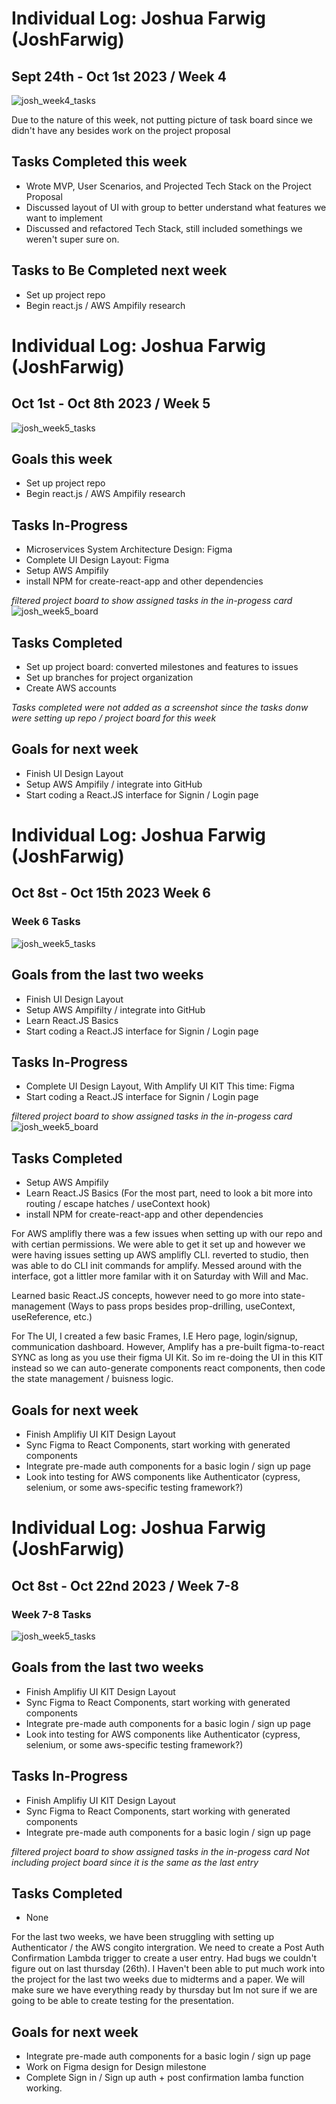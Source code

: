 # Individual Log: Joshua Farwig (JoshFarwig) 
## Sept 24th - Oct 1st 2023 / Week 4 


![josh_week4_tasks](./screenshots/josh_week4.png)

Due to the nature of this week, not putting picture of task board since we didn't have any besides work on the project proposal

## Tasks Completed this week  
* Wrote MVP, User Scenarios, and Projected Tech Stack on the Project Proposal
* Discussed layout of UI with group to better understand what features we want to implement
* Discussed and refactored Tech Stack, still included somethings we weren't super sure on. 

## Tasks to Be Completed next week 
* Set up project repo
* Begin react.js / AWS Ampifily research 


# Individual Log: Joshua Farwig (JoshFarwig) 
## Oct 1st - Oct 8th 2023 / Week 5 


![josh_week5_tasks](./screenshots/josh_week5.png)


## Goals this week
* Set up project repo
* Begin react.js / AWS Ampifily research 

## Tasks In-Progress 
* Microservices System Architecture Design: Figma
* Complete UI Design Layout: Figma
* Setup AWS Ampifily
* install NPM for create-react-app and other dependencies

*filtered project board to show assigned tasks in the in-progess card*
![josh_week5_board](./screenshots/josh_week5_tasks.png)

## Tasks Completed 
* Set up project board: converted milestones and features to issues
* Set up branches for project organization 
* Create AWS accounts

*Tasks completed were not added as a screenshot since the tasks donw were setting up repo / project board for this week*

## Goals for next week
* Finish UI Design Layout
* Setup AWS Ampifily / integrate into GitHub
* Start coding a React.JS interface for Signin / Login page 


# Individual Log: Joshua Farwig (JoshFarwig) 
## Oct 8st - Oct 15th 2023 Week 6

### Week 6 Tasks
![josh_week5_tasks](./screenshots/josh_week6_7.png)

## Goals from the last two weeks
* Finish UI Design Layout
* Setup AWS Ampifilty / integrate into GitHub
* Learn React.JS Basics
* Start coding a React.JS interface for Signin / Login page

## Tasks In-Progress 
* Complete UI Design Layout, With Amplify UI KIT This time: Figma 
* Start coding a React.JS interface for Signin / Login page

*filtered project board to show assigned tasks in the in-progess card*
![josh_week5_board](./screenshots/josh_week6_7_tasks.png)

## Tasks Completed 
* Setup AWS Ampifily 
* Learn React.JS Basics (For the most part, need to look a bit more into routing / escape hatches / useContext hook)
* install NPM for create-react-app and other dependencies  

For AWS amplifly there was a few issues when setting up with our repo and with certian permissions. We were able to get it set up and however we were having issues setting up AWS amplifly CLI. reverted to studio, then was able to do CLI init commands for amplify. Messed around with the interface, got a littler more familar with it on Saturday with Will and Mac.

Learned basic React.JS concepts, however need to go more into state-management (Ways to pass props besides prop-drilling, useContext, useReference, etc.)

For The UI, I created a few basic Frames, I.E Hero page, login/signup, 
communication dashboard. However, Amplify has a pre-built figma-to-react SYNC as long as you use their figma UI Kit. So im re-doing the UI in this KIT instead so we can auto-generate components react components, then code the state management / buisness logic. 

## Goals for next week
* Finish Amplifiy UI KIT Design Layout 
* Sync Figma to React Components, start working with generated components
* Integrate pre-made auth components for a basic login / sign up page 
* Look into testing for AWS components like Authenticator (cypress, selenium, or some aws-specific testing framework?) 

# Individual Log: Joshua Farwig (JoshFarwig) 
## Oct 8st - Oct 22nd 2023 / Week 7-8

### Week 7-8 Tasks
![josh_week5_tasks](./screenshots/josh_week7-8.png)

## Goals from the last two weeks
* Finish Amplifiy UI KIT Design Layout 
* Sync Figma to React Components, start working with generated components
* Integrate pre-made auth components for a basic login / sign up page 
* Look into testing for AWS components like Authenticator (cypress, selenium, or some aws-specific testing framework?) 

## Tasks In-Progress 
* Finish Amplifiy UI KIT Design Layout 
* Sync Figma to React Components, start working with generated components
* Integrate pre-made auth components for a basic login / sign up page  

*filtered project board to show assigned tasks in the in-progess card*
*Not including project board since it is the same as the last entry*

## Tasks Completed 
* None

For the last two weeks, we have been struggling with setting up Authenticator / the AWS congito intergration. We need to create a Post Auth Confirmation Lambda trigger to create a user entry. Had bugs we couldn't figure out on last thursday (26th). I Haven't been able to put much work into the project for the last two weeks due to midterms and a paper. We will make sure we have everything ready by thursday but Im not sure if we are going to be able to create testing for the presentation.

## Goals for next week
* Integrate pre-made auth components for a basic login / sign up page 
* Work on Figma design for Design milestone
* Complete Sign in / Sign up auth + post confirmation lamba function working.










